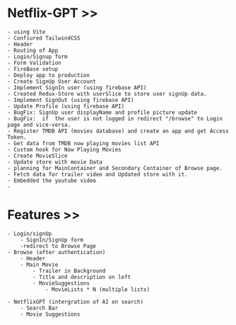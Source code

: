 # Netflix-GPT >>
    - using Vite
    - Confiured TailwindCSS
    - Header
    - Routing of App
    - Login/Signup form
    - Form Validation   
    - FireBase setup
    - Deploy app to production
    - Create SignUp User Account
    - Implement SignIn user (using firebase API) 
    - Created Redux-Store with userSlice to store user signUp data.
    - Implement SignOut (using firebase API) 
    - Update Profile (using firebase API) 
    - BugFix: SignUp user displayName and profile picture update
    - BugFix:  if  the user is not logged in redirect "/browse" to Login page and vice-versa.
    - Register TMDB API (movies database) and create an app and get Access Token.
    - Get data from TMDB now playing movies list API
    - Custom hook for Now Playing Movies 
    - Create MovieSlice 
    - Update store with movie Data
    - planning for MainContainer and Secondary Container of Browse page.
    - Fetch data for trailer video and Updated store with it.
    - Embedded the youtube video
    - 

# Features >>
    - Login/signUp 
        - SignIn/SignUp form 
        -redirect to Browse Page
    - Browse (after authentication)
        - Header 
        - Main Movie 
            - Trailer in Background
            - Title and description on left
            - MovieSuggestions
                - MovieLists * N (multiple lists)
                
    - NetflixGPT (intergration of AI on search)
        - Search Bar
        - Movie Suggestions

